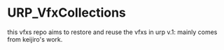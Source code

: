 # URP_VfxCollections

this vfxs repo aims to restore and reuse the vfxs in urp
v.1: mainly comes from keijiro's work.
